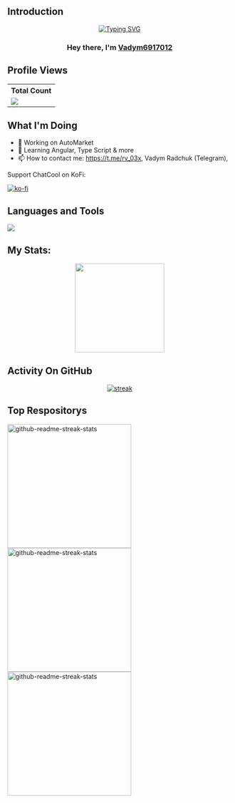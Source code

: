 ## Introduction
<p align="center">
<a href="https://git.io/typing-svg"><img src="https://readme-typing-svg.demolab.com?font=Rubik&weight=500&size=30&pause=1000&color=F72929&center=true&vCenter=true&random=false&width=435&lines=Developer+of+AutoMarket;3%2B+years+of+coding+experience" alt="Typing SVG" /></a>
</p>

<h3 align="center">Hey there, I'm <a href="https://github.com/Vadym6917012">Vadym6917012</a></h3>

## Profile Views


  <table>
    <tr>
      <!-- <th>Profile Views</th> -->
      <th>Total Count</th>
    </tr>
    <tr>
      <!-- <td>
        <div align="center">
          <a href="https://github.com/Thinkright20"><img src="https://github.com/Thinkright20.png" alt="@Thinkright20" width="52" /></a>
          <br />
          <a align="center" href="https://github.com/thinkright20"><b>Thinkright20</b></a>
        </b>
      </td> -->
      <!-- Profile Views -->
      <td>
         <a href="https://github.com/Vadym6917012"> <img src="https://komarev.com/ghpvc/?username=Vadym6917012&style=for-the-badge&color=brightgreen"> </a>
      </td>
    </tr>
  </table>

## What I'm Doing

- 🔭 Working on AutoMarket
- 🌱 Learning Angular, Type Script & more
- 📫 How to contact me: https://t.me/rv_03x, Vadym Radchuk (Telegram), 

Support ChatCool on KoFi:

[![ko-fi](https://ko-fi.com/img/githubbutton_sm.svg)](ko-fi.com/vadym6917012)

## Languages and Tools

<p align="left"> <a href="https://github.com/Vadym6917012"><img src="https://skillicons.dev/icons?i=angular,cs,css,dotnet,github,html,ts,vscode"> </a> </p>

## My Stats:
<p align="center">
<img height="200px" src="https://github-readme-stats.vercel.app/api?username=Thinkright20&hide_border=true&show_icons=true&count_private=true&theme=gruvbox&bg_color=151515">
</p>

## Activity On GitHub

<p align="center">
  <a href="https://github.com/Thinkright20">      
<img title="stats" alt="streak" src="https://github-readme-streak-stats.herokuapp.com/?user=Thinkright20&theme=dark&hide_border=true&stroke=f53b3b"/>
</a> 
</p>

## Top Respositorys
  <p align="left">
     <a href="https://github.com/Thinkright20/Profile-Badges"><img width="278" src="https://denvercoder1-github-readme-stats.vercel.app/api/pin/?username=thinkright20&repo=Profile-Badges&theme=react&bg_color=1F222E&title_color=F8D866&hide_border=true&icon_color=F8D866&show_icons=false" alt="github-readme-streak-stats"></a>
    <a href="https://github.com/Thinkright20/IP-Finder"><img width="278" src="https://denvercoder1-github-readme-stats.vercel.app/api/pin/?username=Thinkright20&repo=IP-Finder&theme=react&bg_color=1F222E&title_color=F8D866&hide_border=true&icon_color=F8D866&show_icons=false" alt="github-readme-streak-stats"></a>
   <a href="https://github.com/ChatCool-Inc/chatcool"><img width="278" src="https://denvercoder1-github-readme-stats.vercel.app/api/pin/?username=ChatCool-Inc&repo=chatcool&theme=react&bg_color=1F222E&title_color=F8D866&hide_border=true&icon_color=F8D866&show_icons=false" alt="github-readme-streak-stats"></a>
  </p>

